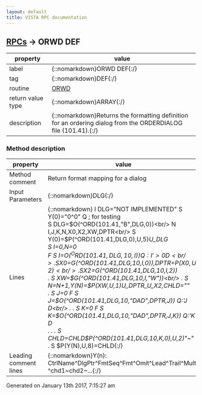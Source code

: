 ```yaml
---
layout: default
title: VISTA RPC documentation
---
```




## [RPCs](TableOfContent.md) &#8594; ORWD DEF 

 property | value 
--- | --- 
 label | {::nomarkdown}ORWD DEF{:/}
 tag | {::nomarkdown}DEF{:/}
 routine | [ORWD](http://code.osehra.org/dox/Routine_ORWD_source.html)
 return value type | {::nomarkdown}ARRAY{:/}
 description | {::nomarkdown}Returns the formatting definition for an ordering dialog from the ORDERDIALOG file (101.41).{:/}


### Method description

 property | value 
 --- | --- 
 Method comment | Return format mapping for a dialog
 Input Parameters | {::nomarkdown}DLG{:/}
 Lines | {::nomarkdown} I DLG="NOT IMPLEMENTED" S Y(0)="0^0" Q                 ; for testing<br/> S DLG=$O(^ORD(101.41,"B",DLG,0))<br/> N I,J,K,N,X0,X2,XW,DPTR<br/> S Y(0)=$P(^ORD(101.41,DLG,0),U,5)_U_DLG<br/> S I=0,N=0<br/> F  S I=$O(^ORD(101.41,DLG,10,I)) Q:I'>0  D<br/> . S X0=$G(^ORD(101.41,DLG,10,I,0)),DPTR=$P(X0,U,2)<br/> . S X2=$G(^ORD(101.41,DLG,10,I,2))<br/> . S XW=$G(^ORD(101.41,DLG,10,I,"W"))<br/> . S N=N+1,Y(N)=$P(XW,U,1)_U_DPTR_U_X2,CHLD=""<br/> . S J=0 F  S J=$O(^ORD(101.41,DLG,10,"DAD",DPTR,J)) Q:'J  D<br/> . . S K=0 F  S K=$O(^ORD(101.41,DLG,10,"DAD",DPTR,J,K)) Q:'K  D<br/> . . . S CHLD=CHLD_$P(^ORD(101.41,DLG,10,K,0),U,2)_"~"<br/> . S $P(Y(N),U,8)=CHLD{:/}
 Leading comment lines | {::nomarkdown}Y(n): CtrlName^DlgPtr^FmtSeq^Fmt^Omit^Lead^Trail^Mult?^chd1~chd2~...{:/}




 Generated on January 13th 2017, 7:15:27 am